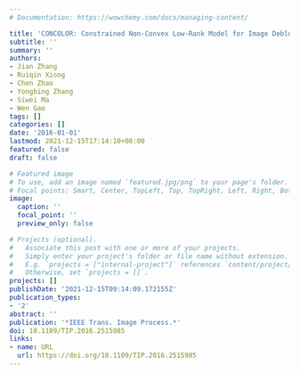 ```yaml
---
# Documentation: https://wowchemy.com/docs/managing-content/

title: 'CONCOLOR: Constrained Non-Convex Low-Rank Model for Image Deblocking'
subtitle: ''
summary: ''
authors:
- Jian Zhang
- Ruiqin Xiong
- Chen Zhao
- Yongbing Zhang
- Siwei Ma
- Wen Gao
tags: []
categories: []
date: '2016-01-01'
lastmod: 2021-12-15T17:14:10+08:00
featured: false
draft: false

# Featured image
# To use, add an image named `featured.jpg/png` to your page's folder.
# Focal points: Smart, Center, TopLeft, Top, TopRight, Left, Right, BottomLeft, Bottom, BottomRight.
image:
  caption: ''
  focal_point: ''
  preview_only: false

# Projects (optional).
#   Associate this post with one or more of your projects.
#   Simply enter your project's folder or file name without extension.
#   E.g. `projects = ["internal-project"]` references `content/project/deep-learning/index.md`.
#   Otherwise, set `projects = []`.
projects: []
publishDate: '2021-12-15T09:14:09.172155Z'
publication_types:
- '2'
abstract: ''
publication: '*IEEE Trans. Image Process.*'
doi: 10.1109/TIP.2016.2515985
links:
- name: URL
  url: https://doi.org/10.1109/TIP.2016.2515985
---
```

